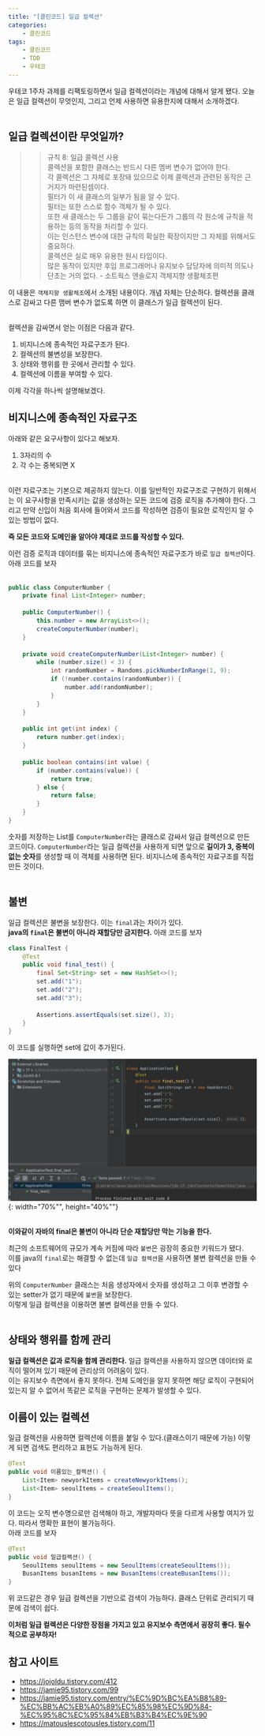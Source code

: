 ```yaml
---
title: "[클린코드] 일급 컬렉션"
categories: 
    - 클린코드
tags:
    - 클린코드
    - TDD
    - 우테코
---
```


우테코 1주차 과제를 리팩토링하면서 일급 컬렉션이라는 개념에 대해서 알게 됐다. 오늘은 일급 컬렉션이 무엇인지, 그리고 언제 사용하면 유용한지에 대해서 소개하겠다. <br><br>

## 일급 컬렉션이란 무엇일까?

>> 규칙 8: 일급 콜렉션 사용 <br>
콜렉션을 포함한 클래스는 반드시 다른 멤버 변수가 없어야 한다. <br>
각 콜렉션은 그 자체로 포장돼 있으므로 이제 콜렉션과 관련된 동작은 근거지가 마련된셈이다. <br>
필터가 이 새 클래스의 일부가 됨을 알 수 있다. <br>
필터는 또한 스스로 함수 객체가 될 수 있다. <br>
또한 새 클래스는 두 그룹을 같이 묶는다든가 그룹의 각 원소에 규칙을 적용하는 등의 동작을 처리할 수 있다. <br>
이는 인스턴스 변수에 대한 규칙의 확실한 확장이지만 그 자체를 위해서도 중요하다. <br>
콜렉션은 실로 매우 유용한 원시 타입이다. <br>
많은 동작이 있지만 후임 프로그래머나 유지보수 담당자에 의미적 의도나 단초는 거의 없다. - 소트웍스 앤솔로지 객체지향 생활체조편 <br>

이 내용은 `객체지향 생활체조`에서 소개된 내용이다. 개념 자체는 단순하다. 컬렉션을 클래스로 감싸고 다른 맴버 변수가 없도록 하면 이 클래스가 일급 컬렉션이 된다. <br><br>

컬렉션을 감싸면서 얻는 이점은 다음과 같다. <br>
1. 비지니스에 종속적인 자료구조가 된다.
2. 컬렉션의 불변성을 보장한다.
3. 상태와 행위를 한 곳에서 관리할 수 있다.
4. 컬렉션에 이름을 부여할 수 있다.

이제 각각을 하나씩 설명해보겠다. <br>

## 비지니스에 종속적인 자료구조

아래와 같은 요구사항이 있다고 해보자. <br>
1. 3자리의 수
2. 각 수는 중복되면 X

<br>
이런 자료구조는 기본으로 제공하지 않는다. 이를 일반적인 자료구조로 구현하기 위해서는 이 요구사항을 만족시키는 값을 생성하는 모든 코드에 검증 로직을 추가해야 한다. 그리고 만약 신입이 처음 회사에 들어와서 코드를 작성하면 검증이 필요한 로직인지 알 수 있는 방법이 없다. <br>

**즉 모든 코드와 도메인을 알아야 제대로 코드를 작성할 수 있다.**

이런 검증 로직과 데이터를 묶는 비지니스에 종속적인 자료구조가 바로 `일급 컬렉션`이다. 아래 코드를 보자 <br><br>

```java
public class ComputerNumber {
    private final List<Integer> number;

    public ComputerNumber() {
        this.number = new ArrayList<>();
        createComputerNumber(number);
    }

    private void createComputerNumber(List<Integer> number) {
        while (number.size() < 3) {
            int randomNumber = Randoms.pickNumberInRange(1, 9);
            if (!number.contains(randomNumber)) {
                number.add(randomNumber);
            }
        }
    }

    public int get(int index) {
        return number.get(index);
    }

    public boolean contains(int value) {
        if (number.contains(value)) {
            return true;
        } else {
            return false;
        }
    }
}
```

숫자를 저장하는 List를 `ComputerNumber`라는 클래스로 감싸서 일급 컬렉션으로 만든 코드이다. `ComputerNumber`라는 일급 컬렉션을 사용하게 되면 앞으로 **길이가 3, 중복이 없는 숫자**를 생성할 때 이 객체를 사용하면 된다. 비지니스에 종속적인 자료구조를 직접 만든 것이다. <br><br>


## 불변

일급 컬렉션은 불변을 보장한다. 이는 `final`과는 차이가 있다. <br>
**java의 `final`은 불변이 아니라 재할당만 금지한다.** 아래 코드를 보자

```java
class FinalTest {
    @Test
    public void final_test() {
        final Set<String> set = new HashSet<>();
        set.add("1");
        set.add("2");
        set.add("3");

        Assertions.assertEquals(set.size(), 3);
    }
}
```

이 코드를 실행하면 set에 값이  추가된다.

![img1](/assets/images/40_1.png){: width="70%"", height="40%""} <br><br>

**이와같이 자바의 final은 불변이 아니라 단순 재할당만 막는 기능을 한다.**

최근의 소프트웨어의 규모가 계속 커짐에 따라 `불변`은 굉장히 중요한 키워드가 됐다. <br>
이를 java의 `final`로는 해결할 수 없는데 `일급 컬렉션`을 사용하면 불변 컬렉션을 만들 수 있다 <br>

위의 `ComputerNumber` 클래스는 처음 생성자에서 숫자를 생성하고 그 이후 변경할 수 있는 setter가 없기 때문에 `불변`을 보장한다. <br>
이렇게 일급 컬렉션을 이용하면 불변 컬렉션을 만들 수 있다. <br><br>

## 상태와 행위를 함께 관리

**일급 컬렉션은 값과 로직을 함께 관리한다.** 일급 컬렉션을 사용하지 않으면 데이터와 로직이 떨어져 있기 때문에 관리상의 어려움이 있다. <br> 이는 유지보수 측면에서 좋지 못하다. 전체 도메인을 알지 못하면 해당 로직이 구현되어 있는지 알 수 없어서 똑같은 로직을 구현하는 문제가 발생할 수 있다. <br>

## 이름이 있는 컬렉션

일급 컬렉션을 사용하면 컬렉션에 이름을 붙일 수 있다.(클래스이기 때문에 가능) 이렇게 되면 검색도 편리하고 표현도 가능하게 된다. <br>

```java
@Test
public void 이름있는_컬렉션() {
    List<Item> newyorkItems = createNewyorkItems();
    List<Item> seoulItems = createSeoulItems();
}
```

이 코드는 오직 변수명으로만 검색해야 하고, 개발자마다 뜻을 다르게 사용할 여지가 있다. 따라서 명확한 표현이 불가능하다. <br>
아래 코드를 보자 <br>

```java
@Test
public void 일급컬렉션() {
    SeoulItems seoulItems = new SeoulItems(createSeoulItems());
    BusanItems busanItems = new BusanItems(createBusanItems());
}
```

위 코드같은 경우 일급 컬렉션을 기반으로 검색이 가능하다. 클래스 단위로 관리되기 때문에 검색이 쉽다.



**이처럼 일급 컬렉션은 다양한 장점을 가지고 있고 유지보수 측면에서 굉장히 좋다. 필수적으로 공부하자!**

## 참고 사이트
* https://jojoldu.tistory.com/412
* https://jamie95.tistory.com/99
* https://jamie95.tistory.com/entry/%EC%9D%BC%EA%B8%89-%EC%BB%AC%EB%A0%89%EC%85%98%EC%9D%84-%EC%95%8C%EC%95%84%EB%B3%B4%EC%9E%90
* https://matouslescotousles.tistory.com/11





